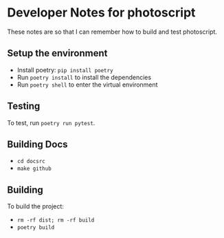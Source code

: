 # Developer Notes for photoscript

These notes are so that I can remember how to build and test photoscript.

## Setup the environment

- Install poetry: `pip install poetry`
- Run `poetry install` to install the dependencies
- Run `poetry shell` to enter the virtual environment

## Testing

To test, run `poetry run pytest`.

## Building Docs

- `cd docsrc`
- `make github`

## Building

To build the project:

- `rm -rf dist; rm -rf build`
- `poetry build`
